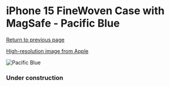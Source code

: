 # iPhone 15 FineWoven Case with MagSafe - Pacific Blue

[Return to previous page](/iphone_15)

[High-resolution image from Apple](https://store.storeimages.cdn-apple.com/8756/as-images.apple.com/is/MT3G3?wid=4500&hei=4500&fmt=png)

<div style="width: 384px"><img src="/everyphone/MT3G3.png" alt="Pacific Blue"></div>

### Under construction
